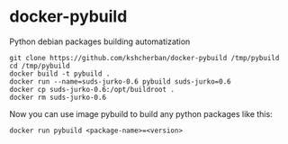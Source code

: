 # docker-pybuild
Python debian packages building automatization

```
git clone https://github.com/kshcherban/docker-pybuild /tmp/pybuild
cd /tmp/pybuild
docker build -t pybuild .
docker run --name=suds-jurko-0.6 pybuild suds-jurko=0.6
docker cp suds-jurko-0.6:/opt/buildroot .
docker rm suds-jurko-0.6
```

Now you can use image pybuild to build any python packages like this:
```
docker run pybuild <package-name>=<version>
```
